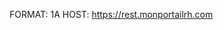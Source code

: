 FORMAT: 1A
HOST: https://rest.monportailrh.com

<!-- include(introduction.md) -->

<!-- include(setting/index.md) -->
<!-- include(data-type/index.md) -->
<!-- include(category/index.md) -->
<!-- include(sensitivity/index.md) -->
<!-- include(domain/index.md) -->
<!-- include(pso-type/index.md) -->
<!-- include(field/index.md) -->
<!-- include(news/index.md) -->
<!-- include(assignment-data/index.md) -->
<!-- include(widget/index.md) -->
<!-- include(triggers/index.md) -->

<!-- include(data_structures.md) -->



